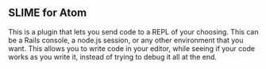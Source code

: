 ## SLIME for Atom

This is a plugin that lets you send code to a REPL of your choosing. This can
be a Rails console, a node.js session, or any other environment that you want.
This allows you to write code in your editor, while seeing if your code works
as you write it, instead of trying to debug it all at the end.
